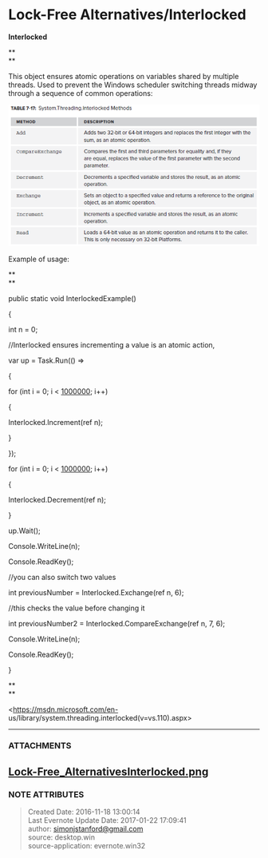 # Lock-Free Alternatives/Interlocked

**Interlocked**

 **  
**

This object ensures atomic operations on variables shared by multiple threads.
Used to prevent the Windows scheduler switching threads midway through a
sequence of common operations:

  

![noteattachment1][74ee15cf103beb238eddb452b6c73bef]  

  

Example of usage:

 **  
**

public static void InterlockedExample()

{

int n = 0;

  

//Interlocked ensures incrementing a value is an atomic action,

var up = Task.Run(() =>

{

for (int i = 0; i < [1000000](tel:1000000); i++)

{

Interlocked.Increment(ref n);

}

});

  

for (int i = 0; i < [1000000](tel:1000000); i++)

{

Interlocked.Decrement(ref n);

}

  

up.Wait();

  

Console.WriteLine(n);

Console.ReadKey();

  

//you can also switch two values

int previousNumber = Interlocked.Exchange(ref n, 6);

  

//this checks the value before changing it

int previousNumber2 = Interlocked.CompareExchange(ref n, 7, 6);

  

Console.WriteLine(n);

Console.ReadKey();

}

 **  
**

<https://msdn.microsoft.com/en-
us/library/system.threading.interlocked(v=vs.110).aspx>  

  


---
### ATTACHMENTS
[74ee15cf103beb238eddb452b6c73bef]: media/Lock-Free_AlternativesInterlocked.png
[Lock-Free_AlternativesInterlocked.png](media/Lock-Free_AlternativesInterlocked.png)
---
### NOTE ATTRIBUTES
>Created Date: 2016-11-18 13:00:14  
>Last Evernote Update Date: 2017-01-22 17:09:41  
>author: simonjstanford@gmail.com  
>source: desktop.win  
>source-application: evernote.win32  
<!--stackedit_data:
eyJoaXN0b3J5IjpbLTk4NTY2ODk4N119
-->
